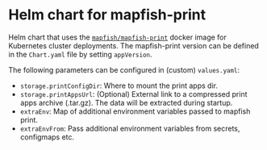 # Helm chart for mapfish-print

Helm chart that uses the [`mapfish/mapfish-print`](https://github.com/mapfish/mapfish-print) docker image for Kubernetes cluster deployments. The mapfish-print version can be defined in the `Chart.yaml` file by setting `appVersion`.

The following parameters can be configured in (custom) `values.yaml`:

* `storage.printConfigDir`: Where to mount the print apps dir.
* `storage.printAppsUrl`: (Optional) External link to a compressed print apps archive (.tar.gz). The data will be extracted during startup.
* `extraEnv`: Map of additional environment variables passed to mapfish print.
* `extraEnvFrom`: Pass additional environment variables from secrets, configmaps etc.
